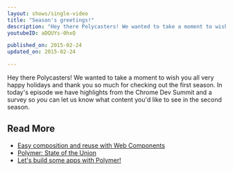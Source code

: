 ```yaml
---
layout: shows/single-video
title: "Season's greetings!"
description: "Hey there Polycasters! We wanted to take a moment to wish you all very happy holidays and thank you so much for checking out the first season. In today's episode we have highlights from the Chrome Dev Summit and a survey so *you* can let us know what content you'd like to see in the second season."
youtubeID: aDQUYs-0hxQ

published_on: 2015-02-24
updated_on: 2015-02-24

---
```


Hey there Polycasters! We wanted to take a moment to wish you all very happy holidays and thank you so much for checking out the first season. In today's episode we have highlights from the Chrome Dev Summit and a survey so *you* can let us know what content you'd like to see in the second season.

## Read More

- [Easy composition and reuse with Web Components](http://goo.gl/Jq2b3l)
- [Polymer: State of the Union](http://goo.gl/ZnsHMO)
- [Let's build some apps with Polymer!](http://goo.gl/Uf0DfQ)
